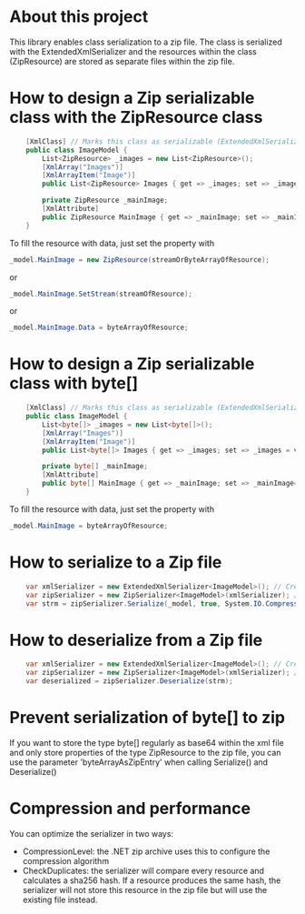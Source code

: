 ﻿# About this project
This library enables class serialization to a zip file.
The class is serialized with the ExtendedXmlSerializer and the resources within the class (ZipResource) are stored as separate files within the zip file.

# How to design a Zip serializable class with the ZipResource class
```csharp
    [XmlClass] // Marks this class as serializable (ExtendedXmlSerializer)
    public class ImageModel {
        List<ZipResource> _images = new List<ZipResource>();
        [XmlArray("Images")]
        [XmlArrayItem("Image")]
        public List<ZipResource> Images { get => _images; set => _images = value; } // A list of resources

        private ZipResource _mainImage;
        [XmlAttribute]
        public ZipResource MainImage { get => _mainImage; set => _mainImage=value; } // A resource can be an attribute!
    }

```
To fill the resource with data, just set the property with 
```csharp
_model.MainImage = new ZipResource(streamOrByteArrayOfResource);
```
or 
```csharp
_model.MainImage.SetStream(streamOfResource);
```
or
```csharp
_model.MainImage.Data = byteArrayOfResource;
```

# How to design a Zip serializable class with byte[]
```csharp
    [XmlClass] // Marks this class as serializable (ExtendedXmlSerializer)
    public class ImageModel {
        List<byte[]> _images = new List<byte[]>();
        [XmlArray("Images")]
        [XmlArrayItem("Image")]
        public List<byte[]> Images { get => _images; set => _images = value; } // A list of resources

        private byte[] _mainImage;
        [XmlAttribute]
        public byte[] MainImage { get => _mainImage; set => _mainImage=value; } // A resource can be an attribute!
    }

```
To fill the resource with data, just set the property with 
```csharp
_model.MainImage = byteArrayOfResource;
```

# How to serialize to a Zip file

```csharp
    var xmlSerializer = new ExtendedXmlSerializer<ImageModel>(); // Create the xml serializer and configure it as you like
    var zipSerializer = new ZipSerializer<ImageModel>(xmlSerializer); // Create the zip serializer and configure it as you like
    var strm = zipSerializer.Serialize(_model, true, System.IO.Compression.CompressionLevel.Optimal); // Serialize the model
```

# How to deserialize from a Zip file

```csharp
    var xmlSerializer = new ExtendedXmlSerializer<ImageModel>(); // Create the xml serializer and configure it as you like
    var zipSerializer = new ZipSerializer<ImageModel>(xmlSerializer); // Create the zip serializer and configure it as you like
    var deserialized = zipSerializer.Deserialize(strm);

```
# Prevent serialization of byte[] to zip
If you want to store the type byte[] regularly as base64 within the xml file and only store properties of the type ZipResource to the zip file, you can use the parameter 'byteArrayAsZipEntry' when calling Serialize() and Deserialize()

# Compression and performance
You can optimize the serializer in two ways:
- CompressionLevel: the .NET zip archive uses this to configure the compression algorithm
- CheckDuplicates: the serializer will compare every resource and calculates a sha256 hash. If a resource produces the same hash, the serializer will not store this resource in the zip file but will use the existing file instead.

